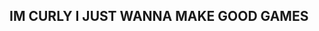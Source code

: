 IM  CURLY I JUST WANNA MAKE GOOD GAMES
- 

<!---
oofcurly/oofcurly is a ✨ special ✨ repository because its `README.md` (this file) appears on your GitHub profile.
You can click the Preview link to take a look at your changes.
--->
